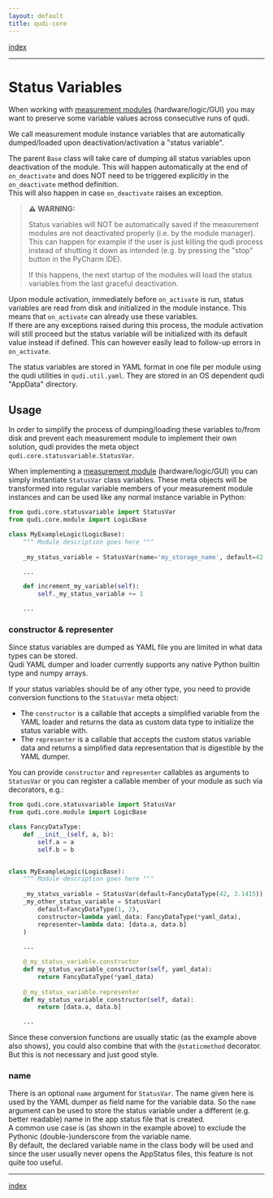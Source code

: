 ```yaml
---
layout: default
title: qudi-core
---
```


[index](../index.md)

---

# Status Variables

When working with [measurement modules](measurement_modules.md) (hardware/logic/GUI) you may want 
to preserve some variable values across consecutive runs of qudi.

We call measurement module instance variables that are automatically dumped/loaded upon 
deactivation/activation a "status variable".

The parent `Base` class will take care of dumping all status variables upon deactivation of the 
module. This will happen automatically at the end of `on_deactivate` and does NOT need to be 
triggered explicitly in the `on_deactivate` method definition.  
This will also happen in case `on_deactivate` raises an exception.

> **⚠ WARNING:**
> 
> Status variables will NOT be automatically saved if the measurement modules are not deactivated 
> properly (i.e. by the module manager).  
> This can happen for example if the user is just killing the qudi process instead of shutting it 
> down as intended (e.g. by pressing the "stop" button in the PyCharm IDE).
> 
> If this happens, the next startup of the modules will load the status variables from the last 
> graceful deactivation.

Upon module activation, immediately before `on_activate` is run, status variables are read from 
disk and initialized in the module instance. This means that `on_activate` can already use these 
variables.  
If there are any exceptions raised during this process, the module activation will still proceed 
but the status variable will be initialized with its default value instead if defined. This can 
however easily lead to follow-up errors in `on_activate`.

The status variables are stored in YAML format in one file per module using the qudi utilities in 
`qudi.util.yaml`. They are stored in an OS dependent qudi "AppData" directory.

## Usage
In order to simplify the process of dumping/loading these variables to/from disk and prevent each 
measurement module to implement their own solution, qudi provides the meta object 
`qudi.core.statusvariable.StatusVar`.

When implementing a [measurement module](measurement_modules.md) (hardware/logic/GUI) you can 
simply instantiate `StatusVar` class variables. These meta objects will be transformed into 
regular variable members of your measurement module instances and can be used like any normal 
instance variable in Python:
```python
from qudi.core.statusvariable import StatusVar
from qudi.core.module import LogicBase

class MyExampleLogic(LogicBase):
    """ Module description goes here """
    
    _my_status_variable = StatusVar(name='my_storage_name', default=42,)

    ...

    def increment_my_variable(self):
        self._my_status_variable += 1

    ...
```

### constructor & representer
Since status variables are dumped as YAML file you are limited in what data types can be stored.  
Qudi YAML dumper and loader currently supports any native Python builtin type and numpy arrays.

If your status variables should be of any other type, you need to provide conversion functions to 
the `StatusVar` meta object:
- The `constructor` is a callable that accepts a simplified variable from the YAML loader and 
returns the data as custom data type to initialize the status variable with.
- The `representer` is a callable that accepts the custom status variable data and returns a 
simplified data representation that is digestible by the YAML dumper.

You can provide `constructor` and `representer` callables as arguments to `StatusVar` or you can
register a callable member of your module as such via decorators, e.g.:
```python
from qudi.core.statusvariable import StatusVar
from qudi.core.module import LogicBase

class FancyDataType:
    def __init__(self, a, b):
        self.a = a
        self.b = b


class MyExampleLogic(LogicBase):
    """ Module description goes here """
    
    _my_status_variable = StatusVar(default=FancyDataType(42, 3.1415))
    _my_other_status_variable = StatusVar(
        default=FancyDataType(1, 2),
        constructor=lambda yaml_data: FancyDataType(*yaml_data), 
        representer=lambda data: [data.a, data.b]
    )
    
    ...

    @_my_status_variable.constructor
    def my_status_variable_constructor(self, yaml_data):
        return FancyDataType(*yaml_data)
    
    @_my_status_variable.representer
    def my_status_variable_constructor(self, data):
        return [data.a, data.b]

    ...
```
Since these conversion functions are usually static (as the example above also shows), you could 
also combine that with the `@staticmethod` decorator. But this is not necessary and just good style.

### name
There is an optional `name` argument for `StatusVar`. The name given here is used by the YAML 
dumper as field name for the variable data. So the `name` argument can be used to store the status 
variable under a different (e.g. better readable) name in the app status file that is created.  
A common use case is (as shown in the example above) to exclude the Pythonic (double-)underscore 
from the variable name.  
By default, the declared variable name in the class body will be used and since the user usually 
never opens the AppStatus files, this feature is not quite too useful.

---

[index](../index.md)
